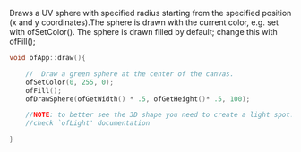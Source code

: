 Draws a UV sphere with specified radius starting from the specified position (x and y coordinates).The sphere is drawn with the current color, e.g. set with ofSetColor(). The sphere is drawn filled by default; change this with ofFill();

```cpp
void ofApp::draw(){

    //  Draw a green sphere at the center of the canvas.
    ofSetColor(0, 255, 0);
    ofFill();
    ofDrawSphere(ofGetWidth() * .5, ofGetHeight()* .5, 100);

    //NOTE: to better see the 3D shape you need to create a light spot...
    //check `ofLight' documentation

}

```
